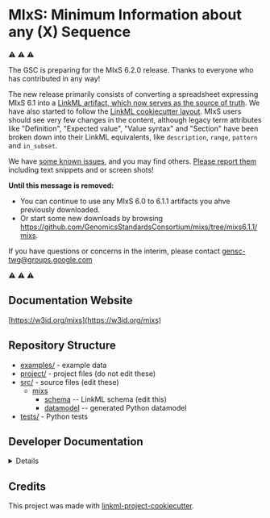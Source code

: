 # MIxS: Minimum Information about any (X) Sequence

⚠️ ⚠️ ⚠️ 

The GSC is preparing for the MIxS 6.2.0 release. Thanks to everyone who has contributed in any way!

The new release primarily consists of converting a spreadsheet expressing MIxS 6.1 into a [LinkML artifact, which now serves as the source of truth](https://github.com/GenomicsStandardsConsortium/mixs/blob/main/src/mixs/schema/mixs.yaml). 
We have also started to follow the [LinkML cookiecutter layout](https://github.com/linkml/linkml-project-cookiecutter).
MIxS users should see very few changes in the content, although legacy term attributes like "Definition", "Expected value", "Value syntax" and "Section" have been broken down into their LinkML equivalents, 
like `description`, `range`, `pattern` and `in_subset`.

We have [some known issues](https://github.com/GenomicsStandardsConsortium/mixs/issues?q=is%3Aissue+is%3Aopen+label%3A6.1.1-%3E6.2.0), and you may find others. [Please report them](https://github.com/GenomicsStandardsConsortium/mixs/issues) including text snippets and or screen shots!

**Until this message is removed:**
-  You can continue to use any MIxS 6.0 to 6.1.1 artifacts you ahve previously downloaded.
 - Or start some new downloads by browsing https://github.com/GenomicsStandardsConsortium/mixs/tree/mixs6.1.1/mixs.

If you have questions or concerns in the interim, please contact gensc-twg@groups.google.com

⚠️ ⚠️ ⚠️ 

## Documentation Website

[https://w3id.org/mixs](https://w3id.org/mixs)

## Repository Structure

* [examples/](examples/) - example data
* [project/](project/) - project files (do not edit these)
* [src/](src/) - source files (edit these)
  * [mixs](src/mixs)
    * [schema](src/mixs/schema) -- LinkML schema
      (edit this)
    * [datamodel](src/mixs/datamodel) -- generated
      Python datamodel
* [tests/](tests/) - Python tests

## Developer Documentation

<details>
Use the `make` command to generate project artefacts:

* `make all`: make everything
* `make deploy`: deploys site
</details>

## Credits

This project was made with
[linkml-project-cookiecutter](https://github.com/linkml/linkml-project-cookiecutter).
